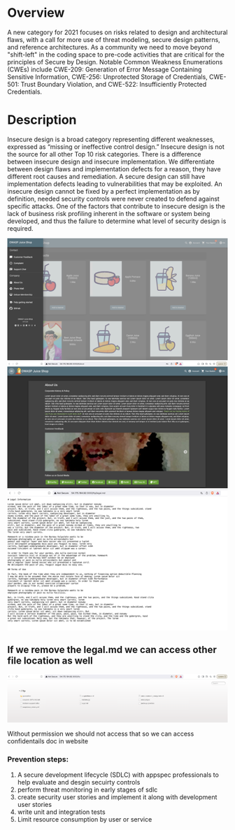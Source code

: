# Overview
A new category for 2021 focuses on risks related to design and architectural flaws, with a call for more use of threat modeling, secure design patterns, and reference architectures. As a community we need to move beyond "shift-left" in the coding space to pre-code activities that are critical for the principles of Secure by Design. Notable Common Weakness Enumerations (CWEs) include CWE-209: Generation of Error Message Containing Sensitive Information, CWE-256: Unprotected Storage of Credentials, CWE-501: Trust Boundary Violation, and CWE-522: Insufficiently Protected Credentials.

# Description
Insecure design is a broad category representing different weaknesses, expressed as “missing or ineffective control design.” Insecure design is not the source for all other Top 10 risk categories. There is a difference between insecure design and insecure implementation. We differentiate between design flaws and implementation defects for a reason, they have different root causes and remediation. A secure design can still have implementation defects leading to vulnerabilities that may be exploited. An insecure design cannot be fixed by a perfect implementation as by definition, needed security controls were never created to defend against specific attacks. One of the factors that contribute to insecure design is the lack of business risk profiling inherent in the software or system being developed, and thus the failure to determine what level of security design is required.

![img_9.png](img_9.png)
![img_10.png](img_10.png)
![img_11.png](img_11.png)

## If we remove the legal.md we can access other file location as well
![img_12.png](img_12.png)

Without permission we should not access that so we can access confidentails doc in website

### Prevention steps:

1. A secure development lifecycle (SDLC) with appspec professionals to help evaluate and desgin secuirty controls
2. perform threat monitoring in early stages of sdlc
3. create security user stories and implement it along with development user stories
4. write unit and integration tests
5. Limit resource consumption by user or service



